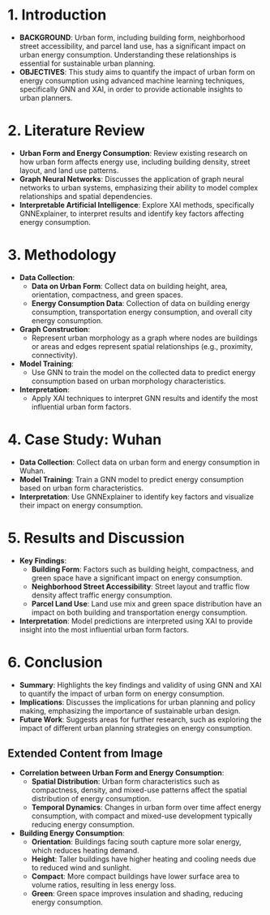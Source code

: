 # 1. Introduction
- **BACKGROUND**: Urban form, including building form, neighborhood street accessibility, and parcel land use, has a significant impact on urban energy consumption. Understanding these relationships is essential for sustainable urban planning.
- **OBJECTIVES**: This study aims to quantify the impact of urban form on energy consumption using advanced machine learning techniques, specifically GNN and XAI, in order to provide actionable insights to urban planners.

# 2. Literature Review
- **Urban Form and Energy Consumption**: Review existing research on how urban form affects energy use, including building density, street layout, and land use patterns.
- **Graph Neural Networks**: Discusses the application of graph neural networks to urban systems, emphasizing their ability to model complex relationships and spatial dependencies.
- **Interpretable Artificial Intelligence**: Explore XAI methods, specifically GNNExplainer, to interpret results and identify key factors affecting energy consumption.

# 3. Methodology
- **Data Collection**:
  - **Data on Urban Form**: Collect data on building height, area, orientation, compactness, and green spaces.
  - **Energy Consumption Data**: Collection of data on building energy consumption, transportation energy consumption, and overall city energy consumption.
- **Graph Construction**:
  - Represent urban morphology as a graph where nodes are buildings or areas and edges represent spatial relationships (e.g., proximity, connectivity).
- **Model Training**:
  - Use GNN to train the model on the collected data to predict energy consumption based on urban morphology characteristics.
- **Interpretation**:
  - Apply XAI techniques to interpret GNN results and identify the most influential urban form factors.

# 4. Case Study: Wuhan
- **Data Collection**: Collect data on urban form and energy consumption in Wuhan.
- **Model Training**: Train a GNN model to predict energy consumption based on urban form characteristics.
- **Interpretation**: Use GNNExplainer to identify key factors and visualize their impact on energy consumption.

# 5. Results and Discussion
- **Key Findings**:
  - **Building Form**: Factors such as building height, compactness, and green space have a significant impact on energy consumption.
  - **Neighborhood Street Accessibility**: Street layout and traffic flow density affect traffic energy consumption.
  - **Parcel Land Use**: Land use mix and green space distribution have an impact on both building and transportation energy consumption.
- **Interpretation**: Model predictions are interpreted using XAI to provide insight into the most influential urban form factors.

# 6. Conclusion
- **Summary**: Highlights the key findings and validity of using GNN and XAI to quantify the impact of urban form on energy consumption.
- **Implications**: Discusses the implications for urban planning and policy making, emphasizing the importance of sustainable urban design.
- **Future Work**: Suggests areas for further research, such as exploring the impact of different urban planning strategies on energy consumption.

## Extended Content from Image
- **Correlation between Urban Form and Energy Consumption**:
  - **Spatial Distribution**: Urban form characteristics such as compactness, density, and mixed-use patterns affect the spatial distribution of energy consumption.
  - **Temporal Dynamics**: Changes in urban form over time affect energy consumption, with compact and mixed-use development typically reducing energy consumption.
- **Building Energy Consumption**:
  - **Orientation**: Buildings facing south capture more solar energy, which reduces heating demand.
  - **Height**: Taller buildings have higher heating and cooling needs due to reduced wind and sunlight.
  - **Compact**: More compact buildings have lower surface area to volume ratios, resulting in less energy loss.
  - **Green**: Green space improves insulation and shading, reducing energy consumption.
